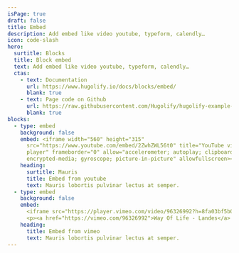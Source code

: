 ```yaml
---
isPage: true
draft: false
title: Embed
description: Add embed like video youtube, typeform, calendly…
icon: code-slash
hero:
  surtitle: Blocks
  title: Block embed
  text: Add embed like video youtube, typeform, calendly…
  ctas:
    - text: Documentation
      url: https://www.hugolify.io/docs/blocks/embed/
      blank: true
    - text: Page code on Github
      url: https://raw.githubusercontent.com/Hugolify/hugolify-example-site/refs/heads/main/content/docs/embed.md
      blank: true
blocks:
  - type: embed
    background: false
    embed: <iframe width="560" height="315"
      src="https://www.youtube.com/embed/2ZwhZWL56t0" title="YouTube video
      player" frameborder="0" allow="accelerometer; autoplay; clipboard-write;
      encrypted-media; gyroscope; picture-in-picture" allowfullscreen></iframe>
    heading:
      surtitle: Mauris
      title: Embed from youtube
      text: Mauris lobortis pulvinar lectus at semper.
  - type: embed
    background: false
    embed:
      <iframe src="https://player.vimeo.com/video/96326992?h=8fa03bf5b0" width="640" height="360" frameborder="0" allow="autoplay; fullscreen; picture-in-picture" allowfullscreen></iframe>
      <p><a href="https://vimeo.com/96326992">Way Of Life - Landes</a> from <a href="https://vimeo.com/monvilain">MonVilain</a> on <a href="https://vimeo.com">Vimeo</a>.</p>
    heading:
      title: Embed from vimeo
      text: Mauris lobortis pulvinar lectus at semper.
---
```

